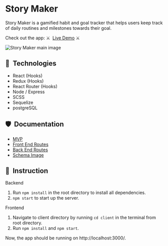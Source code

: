 # Story Maker

Story Maker is a gamified habit and goal tracker that helps users keep track of daily routines and milestones towards their goal.

Check out the app: ⚔️&nbsp; [Live Demo](https://storymaker-app.herokuapp.com/) ⚔️

![Story Maker main image](https://raw.githubusercontent.com/smilelk4/story_maker/main/client/public/storymaker.gif)

## 🔮&nbsp; Technologies

* React (Hooks)
* Redux (Hooks)
* React Router (Hooks)
* Node / Express
* SCSS
* Sequelize
* postgreSQL

## 🛡️&nbsp; Documentation

* [MVP](/documentation/MVP.md)
* [Front End Routes](/documentation/frontend_routes.md)
* [Back End Routes](/documentation/backend_routes.md)
* [Schema Image](/documentation/schema.png)

## 🐉&nbsp; Instruction

Backend
1. Run `npm install` in the root directory to install all dependencies.
2. `npm start` to start up the server.

Frontend
1. Navigate to client directory by running `cd client` in the terminal from root directory.
2. Run `npm install` and `npm start`.

Now, the app should be running on http://localhost:3000/.
